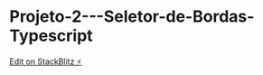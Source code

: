 # Projeto-2---Seletor-de-Bordas-Typescript

[Edit on StackBlitz ⚡️](https://stackblitz.com/edit/typescript-kk43g4)